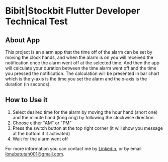 # Bibit|Stockbit Flutter Developer Technical Test

## About App

This project is an alarm app that the time off of the alarm can be set by moving the clock hands, and when the alarm is on you will received the notification once the alarm went off at the selected time. And then the app will calculate your duration between the time alarm went off and the time you pressed the notification. The calculation will be presented in bar chart which is the y-axis is the time you set the alarm and the x-axis is the duration (in seconds).

## How to Use it

1. Select desired time for the alarm by moving the hour hand (short one) and the minute hand (long ong) by following the clockwise direction.
2. Choose either "AM" or "PM"
3. Press the switch button at the top right corner (it will show you message at the bottom if it activated)
4. Wait for the alarm went off

For more information you can contact me by [LinkedIn](https://www.linkedin.com/in/ibnu-batutah/), or by email ibnubatutah001@gmail.com.
